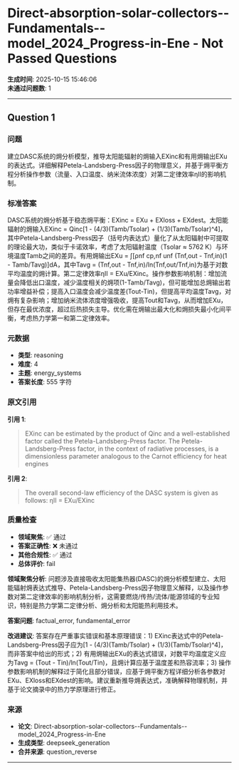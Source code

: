 # Direct-absorption-solar-collectors--Fundamentals--model_2024_Progress-in-Ene - Not Passed Questions

**生成时间**: 2025-10-15 15:46:06  
**未通过问题数**: 1

---

## Question 1

### 问题

建立DASC系统的㶲分析模型，推导太阳能辐射的㶲输入EXinc和有用㶲输出EXu的表达式。详细解释Petela-Landsberg-Press因子的物理意义，并基于㶲平衡方程分析操作参数（流量、入口温度、纳米流体浓度）对第二定律效率ηII的影响机制。

### 标准答案

DASC系统的㶲分析基于稳态㶲平衡：EXinc = EXu + EXloss + EXdest。太阳能辐射的㶲输入EXinc = Qinc[1 - (4/3)(Tamb/Tsolar) + (1/3)(Tamb/Tsolar)^4]，其中Petela-Landsberg-Press因子（括号内表达式）量化了从太阳辐射中可提取的理论最大功，类似于卡诺效率，考虑了太阳辐射温度（Tsolar ≈ 5762 K）与环境温度Tamb之间的差异。有用㶲输出EXu = ∫[ρnf cp,nf unf (Tnf,out - Tnf,in)(1 - Tamb/Tavg)]dA，其中Tavg = (Tnf,out - Tnf,in)/ln(Tnf,out/Tnf,in)为基于对数平均温度的㶲计算。第二定律效率ηII = EXu/EXinc。操作参数影响机制：增加流量会降低出口温度，减少温度相关的㶲项(1-Tamb/Tavg)，但可能增加总㶲输出若功率增益补偿；提高入口温度会减少温度差(Tout-Tin)，但提高平均温度Tavg，对㶲有复杂影响；增加纳米流体浓度增强吸收，提高Tout和Tavg，从而增加EXu，但存在最优浓度，超过后热损失主导。优化需在㶲输出最大化和㶲损失最小化间平衡，考虑热力学第一和第二定律效率。

### 元数据

- **类型**: reasoning
- **难度**: 4
- **主题**: energy_systems
- **答案长度**: 555 字符

### 原文引用

**引用 1**:
> EXinc can be estimated by the product of Qinc and a well-established factor called the Petela-Landsberg-Press factor. The Petela-Landsberg-Press factor, in the context of radiative processes, is a dimensionless parameter analogous to the Carnot efficiency for heat engines

**引用 2**:
> The overall second-law efficiency of the DASC system is given as follows: ηII = EXu/EXinc

### 质量检查

- **领域聚焦**: ✅ 通过
- **答案正确性**: ❌ 未通过
- **其他合规性**: ✅ 通过
- **总体评价**: fail

**领域聚焦分析**: 问题涉及直接吸收太阳能集热器(DASC)的㶲分析模型建立、太阳能辐射㶲表达式推导、Petela-Landsberg-Press因子物理意义解释，以及操作参数对第二定律效率的影响机制分析，这需要燃烧/传热/流体/能源领域的专业知识，特别是热力学第二定律分析、㶲分析和太阳能热利用技术。

**答案问题**: factual_error, fundamental_error

**改进建议**: 答案存在严重事实错误和基本原理错误：1) EXinc表达式中的Petela-Landsberg-Press因子应为[1 - (4/3)(Tamb/Tsolar) + (1/3)(Tamb/Tsolar)^4]，而非答案中给出的形式；2) 有用㶲输出EXu的表达式错误，对数平均温度定义应为Tavg = (Tout - Tin)/ln(Tout/Tin)，且㶲计算应基于温度差和热容流率；3) 操作参数影响机制的解释过于简化且部分错误，应基于㶲平衡方程详细分析各参数对EXu、EXloss和EXdest的影响。建议重新推导㶲表达式，准确解释物理机制，并基于论文摘录中的热力学原理进行修正。

### 来源

- **论文**: Direct-absorption-solar-collectors--Fundamentals--model_2024_Progress-in-Ene
- **生成类型**: deepseek_generation
- **合并来源**: question_reverse

---

